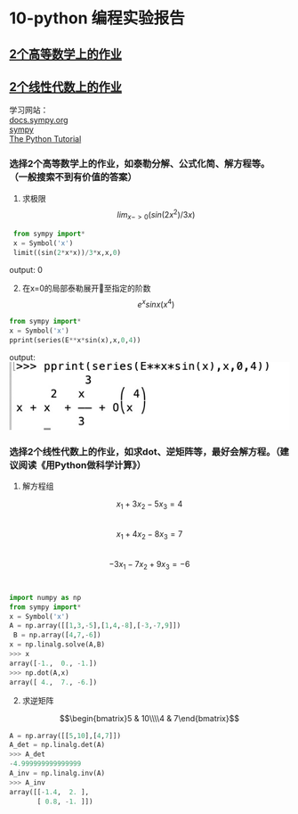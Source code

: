 # 10-python 编程实验报告
## [2个高等数学上的作业](#1)
## [2个线性代数上的作业](#2)

学习网站：<br>
[docs.sympy.org](https://docs.sympy.org/latest/tutorial/index.html)<br>
[sympy](https://github.com/sympy/sympy/wiki/Quick-examples)<br>
[The Python Tutorial](https://docs.python.org/3.4/tutorial/)

<h3 id="1"> 选择2个高等数学上的作业，如泰勒分解、公式化简、解方程等。 （一般搜索不到有价值的答案） </h3>

1. 求极限
$$ lim_{x->0} (sin(2x^2)/3x) $$

```python
 from sympy import*
 x = Symbol('x')
 limit((sin(2*x*x))/3*x,x,0)
```
output: 0

2. 在x=0的局部泰勒展开至指定的阶数
$$ e^xsinx  (x^4) $$

```python
from sympy import*
x = Symbol('x')
pprint(series(E**x*sin(x),x,0,4))
```
output: 
![](images/lab10_taylor.png)



<h3 id="2"> 选择2个线性代数上的作业，如求dot、逆矩阵等，最好会解方程。（建议阅读《用Python做科学计算》） </h3>

1. 解方程组

$$ x_1 + 3x_2 - 5x_3 = 4 $$<br>
$$ x_1 + 4x_2 - 8x_3 = 7 $$<br>
$$ -3x_1 - 7x_2 + 9x_3 = -6 $$<br>

```python
import numpy as np 
from sympy import*
x = Symbol('x')
A = np.array([[1,3,-5],[1,4,-8],[-3,-7,9]])
 B = np.array([4,7,-6])
x = np.linalg.solve(A,B)
>>> x
array([-1.,  0., -1.])
>>> np.dot(A,x)
array([ 4.,  7., -6.])
```

2. 求逆矩阵

$$\begin{bmatrix}5 & 10\\\\4 & 7\end{bmatrix}$$

```python
A = np.array([[5,10],[4,7]])
A_det = np.linalg.det(A)
>>> A_det
-4.999999999999999
A_inv = np.linalg.inv(A)
>>> A_inv
array([[-1.4,  2. ],
       [ 0.8, -1. ]])

```
